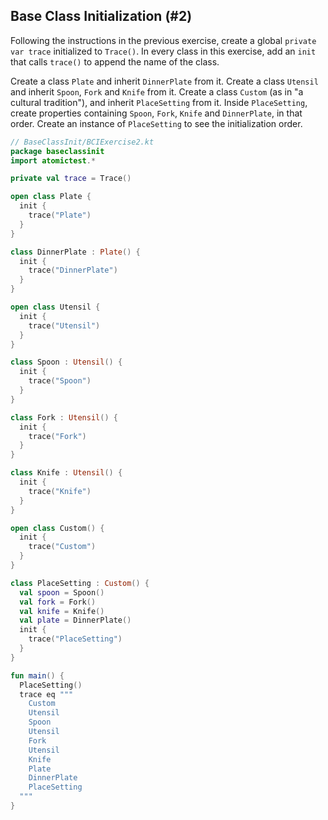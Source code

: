## Base Class Initialization (#2)

Following the instructions in the previous exercise, create a global `private`
`var trace` initialized to `Trace()`. In every class in this exercise, add an
`init` that calls `trace()` to append the name of the class.

Create a class `Plate` and inherit `DinnerPlate` from it. Create a class
`Utensil` and inherit `Spoon`, `Fork` and `Knife` from it. Create a class
`Custom` (as in "a cultural tradition"), and inherit `PlaceSetting` from it.
Inside `PlaceSetting`, create properties containing `Spoon`, `Fork`, `Knife`
and `DinnerPlate`, in that order. Create an instance of `PlaceSetting` to see
the initialization order.

```kotlin
// BaseClassInit/BCIExercise2.kt
package baseclassinit
import atomictest.*

private val trace = Trace()

open class Plate {
  init {
    trace("Plate")
  }
}

class DinnerPlate : Plate() {
  init {
    trace("DinnerPlate")
  }
}

open class Utensil {
  init {
    trace("Utensil")
  }
}

class Spoon : Utensil() {
  init {
    trace("Spoon")
  }
}

class Fork : Utensil() {
  init {
    trace("Fork")
  }
}

class Knife : Utensil() {
  init {
    trace("Knife")
  }
}

open class Custom() {
  init {
    trace("Custom")
  }
}

class PlaceSetting : Custom() {
  val spoon = Spoon()
  val fork = Fork()
  val knife = Knife()
  val plate = DinnerPlate()
  init {
    trace("PlaceSetting")
  }
}

fun main() {
  PlaceSetting()
  trace eq """
    Custom
    Utensil
    Spoon
    Utensil
    Fork
    Utensil
    Knife
    Plate
    DinnerPlate
    PlaceSetting
  """
}
```
